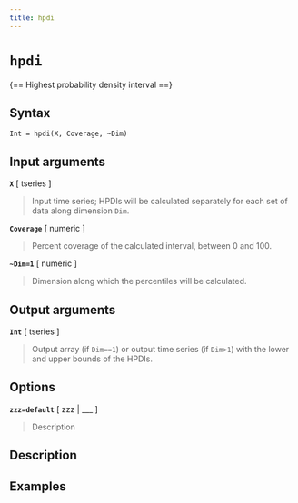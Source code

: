 ```yaml
---
title: hpdi
---
```


# `hpdi`

{== Highest probability density interval ==}


## Syntax 

    Int = hpdi(X, Coverage, ~Dim)


## Input arguments 

__`X`__ [ tseries ] 
>
> Input time series; HPDIs will be calculated
> separately for each set of data along dimension `Dim`.
>

__`Coverage`__ [ numeric ]
>
> Percent coverage of the calculated interval,
> between 0 and 100.
>

__`~Dim=1`__ [ numeric ]
>
> Dimension along which the percentiles will be
> calculated.
>

## Output arguments 

__`Int`__ [ tseries ]
>
> Output array (if `Dim==1`) or output time series
> (if `Dim>1`) with the lower and upper bounds of the HPDIs.
>


## Options 

__`zzz=default`__ [ zzz | ___ ]
> 
> Description
> 


## Description 



## Examples

```matlab
```


